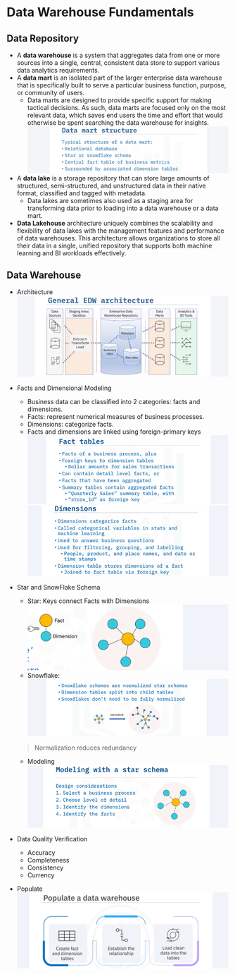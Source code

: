 # Data Warehouse Fundamentals  
## Data Repository   
- A **data warehouse** is a system that aggregates data from one or more sources into a single, central, consistent data store to support various data analytics requirements.  
- A **data mart** is an isolated part of the larger enterprise data warehouse that is specifically built to serve a particular business function, purpose, or community of users.  
    - Data marts are designed to provide specific support for making tactical decisions. As such, data marts are focused only on the most relevant data, which saves end users the time and effort that would otherwise be spent searching the data warehouse for insights.  
    ![data_mart_structure](./static/09/data_mart_structure.png)  
- A **data lake** is a storage repository that can store large amounts of structured, semi-structured, and unstructured data in their native format, classified and tagged with metadata.  
    - Data lakes are sometimes also used as a staging area for transforming data prior to loading into a data warehouse or a data mart.  
- **Data Lakehouse** architecture uniquely combines the scalability and flexibility of data lakes with the management features and performance of data warehouses. This architecture allows organizations to store all their data in a single, unified repository that supports both machine learning and BI workloads effectively.  
## Data Warehouse   
- Architecture  
![general_edw_architecture](./static/09/general_edw_architecture.png)  
- Facts and Dimensional Modeling  
    - Business data can be classified into 2 categories: facts and dimensions.  
    - Facts: represent numerical measures of business processes.  
    - Dimensions: categorize facts.  
    - Facts and dimensions are linked using foreign-primary keys  
    ![fact_tables](./static/09/fact_tables.png)  
    ![dimensions](./static/09/dimensions.png)  
- Star and SnowFlake Schema  
    - Star: Keys connect Facts with Dimensions  
    ![star_schemas](./static/09/star_schemas.png)  
    - Snowflake: 
    ![snowflake_schemas](./static/09/snowflake_schemas.png)  
    > Normalization reduces redundancy  

    - Modeling  
    ![modeling_with_a_star_schema](./static/09/modeling_with_a_star_schema.png)  
- Data Quality Verification  
    - Accuracy  
    - Completeness  
    - Consistency  
    - Currency  
- Populate  
    ![populate](./static/09/populate.png)  
